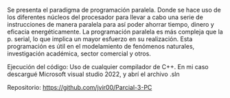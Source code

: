 Se presenta el paradigma de programación paralela. Donde se hace uso de los diferentes núcleos del procesador para llevar a cabo una serie de instrucciones 
de manera paralela para así poder ahorrar tiempo, dinero y eficacia energéticamente. La programación paralela es más compleja que la p. serial, lo que 
implica un mayor esfuerzo en su realización. Esta programación es útil en el modelamiento de fenómenos naturales, investigación académica, sector comercial 
y otros.

Ejecución del código: Uso de cualquier compilador de C++. En mi caso descargué Microsoft visual studio 2022, y abrí el archivo .sln

Repositorio: https://github.com/jvir00/Parcial-3-PC
